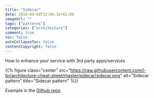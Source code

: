 ```yaml
---
title: "Sidecar"
date: 2018-04-04T12:06:14+02:00
imageUrl: ""
tags: ["patterns"]
categories: ["architecture"]
comment: true
toc: false
autoCollapseToc: false
contentCopyright: false
---
```


How to enhance your service with 3rd party apps/services

<!--more-->

{{% figure class="center" src="https://raw.githubusercontent.com/l-lin/architecture-cheat-sheet/master/sidecar/sidecar.png" alt="Sidecar pattern" title="Sidecar pattern" %}}

Example in the [Github repo](https://github.com/l-lin/architecture-cheat-sheet/tree/master/sidecar)

